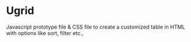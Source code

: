 # Ugrid
Javascript prototype file &amp; CSS file to create a customized table in HTML with options like sort, filter etc.,
